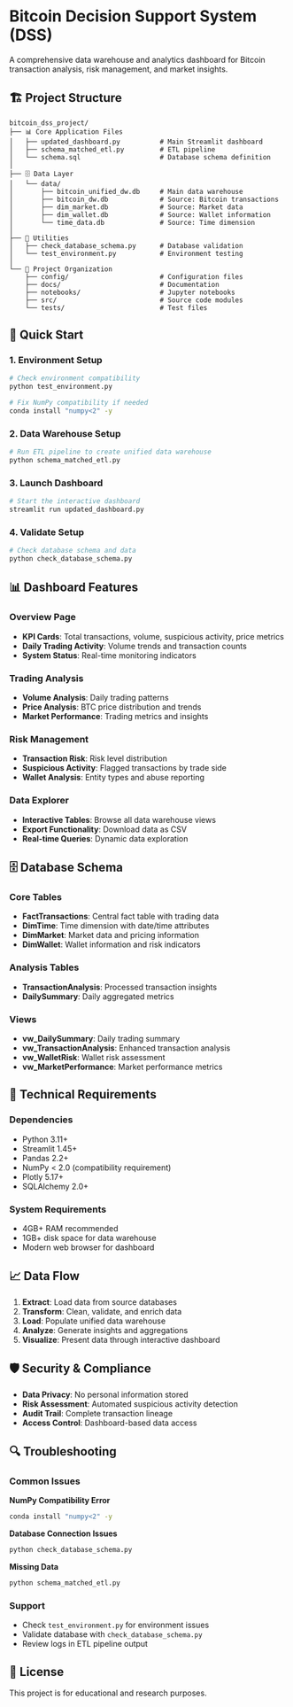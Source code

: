 # Bitcoin Decision Support System (DSS)

A comprehensive data warehouse and analytics dashboard for Bitcoin transaction analysis, risk management, and market insights.

## 🏗️ Project Structure

```
bitcoin_dss_project/
├── 📊 Core Application Files
│   ├── updated_dashboard.py          # Main Streamlit dashboard
│   ├── schema_matched_etl.py         # ETL pipeline
│   └── schema.sql                    # Database schema definition
│
├── 🗄️ Data Layer
│   └── data/
│       ├── bitcoin_unified_dw.db     # Main data warehouse
│       ├── bitcoin_dw.db             # Source: Bitcoin transactions
│       ├── dim_market.db             # Source: Market data
│       ├── dim_wallet.db             # Source: Wallet information
│       └── time_data.db              # Source: Time dimension
│
├── 🔧 Utilities
│   ├── check_database_schema.py      # Database validation
│   └── test_environment.py           # Environment testing
│
└── 📁 Project Organization
    ├── config/                       # Configuration files
    ├── docs/                         # Documentation
    ├── notebooks/                    # Jupyter notebooks
    ├── src/                          # Source code modules
    └── tests/                        # Test files
```

## 🚀 Quick Start

### 1. Environment Setup
```bash
# Check environment compatibility
python test_environment.py

# Fix NumPy compatibility if needed
conda install "numpy<2" -y
```

### 2. Data Warehouse Setup
```bash
# Run ETL pipeline to create unified data warehouse
python schema_matched_etl.py
```

### 3. Launch Dashboard
```bash
# Start the interactive dashboard
streamlit run updated_dashboard.py
```

### 4. Validate Setup
```bash
# Check database schema and data
python check_database_schema.py
```

## 📊 Dashboard Features

### Overview Page
- **KPI Cards**: Total transactions, volume, suspicious activity, price metrics
- **Daily Trading Activity**: Volume trends and transaction counts
- **System Status**: Real-time monitoring indicators

### Trading Analysis
- **Volume Analysis**: Daily trading patterns
- **Price Analysis**: BTC price distribution and trends
- **Market Performance**: Trading metrics and insights

### Risk Management
- **Transaction Risk**: Risk level distribution
- **Suspicious Activity**: Flagged transactions by trade side
- **Wallet Analysis**: Entity types and abuse reporting

### Data Explorer
- **Interactive Tables**: Browse all data warehouse views
- **Export Functionality**: Download data as CSV
- **Real-time Queries**: Dynamic data exploration

## 🗄️ Database Schema

### Core Tables
- **FactTransactions**: Central fact table with trading data
- **DimTime**: Time dimension with date/time attributes
- **DimMarket**: Market data and pricing information
- **DimWallet**: Wallet information and risk indicators

### Analysis Tables
- **TransactionAnalysis**: Processed transaction insights
- **DailySummary**: Daily aggregated metrics

### Views
- **vw_DailySummary**: Daily trading summary
- **vw_TransactionAnalysis**: Enhanced transaction analysis
- **vw_WalletRisk**: Wallet risk assessment
- **vw_MarketPerformance**: Market performance metrics

## 🔧 Technical Requirements

### Dependencies
- Python 3.11+
- Streamlit 1.45+
- Pandas 2.2+
- NumPy < 2.0 (compatibility requirement)
- Plotly 5.17+
- SQLAlchemy 2.0+

### System Requirements
- 4GB+ RAM recommended
- 1GB+ disk space for data warehouse
- Modern web browser for dashboard

## 📈 Data Flow

1. **Extract**: Load data from source databases
2. **Transform**: Clean, validate, and enrich data
3. **Load**: Populate unified data warehouse
4. **Analyze**: Generate insights and aggregations
5. **Visualize**: Present data through interactive dashboard

## 🛡️ Security & Compliance

- **Data Privacy**: No personal information stored
- **Risk Assessment**: Automated suspicious activity detection
- **Audit Trail**: Complete transaction lineage
- **Access Control**: Dashboard-based data access

## 🔍 Troubleshooting

### Common Issues

**NumPy Compatibility Error**
```bash
conda install "numpy<2" -y
```

**Database Connection Issues**
```bash
python check_database_schema.py
```

**Missing Data**
```bash
python schema_matched_etl.py
```

### Support
- Check `test_environment.py` for environment issues
- Validate database with `check_database_schema.py`
- Review logs in ETL pipeline output

## 📝 License

This project is for educational and research purposes.
